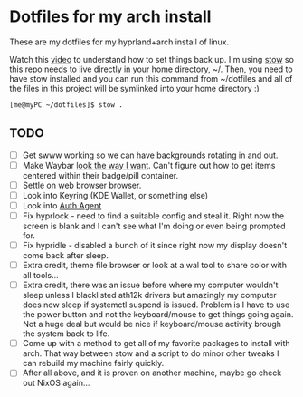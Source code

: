 # Dotfiles for my arch install

These are my dotfiles for my hyprland+arch install of linux.

Watch this [video](https://www.youtube.com/watch?v=y6XCebnB9gs) to understand how to set things back up. I'm using [stow](https://www.gnu.org/software/stow/manual/stow.html) so this repo needs to live directly in your home directory, ~/. Then, you need to have stow installed and you can run this command from ~/dotfiles and all of the files in this project will be symlinked into your home directory :)

``` bash
[me@myPC ~/dotfiles]$ stow .
```

## TODO
* [ ] Get swww working so we can have backgrounds rotating in and out.
* [ ] Make Waybar [look the way I want](https://camo.githubusercontent.com/b8805970ca251df50b4f57a8912ee9a875cc6f022ec6a05191ef1e7dff837949/68747470733a2f2f6c696e66696e64656c2e6769746875622e696f2f63646e2f687970726c616e642d707265766965772d622e706e67). Can't figure out how to get items centered within their badge/pill container.
* [ ] Settle on web browser browser. 
* [ ] Look into Keyring (KDE Wallet, or something else)
* [ ] Look into [Auth Agent](https://wiki.hyprland.org/Useful-Utilities/Must-have/#authentication-agent)
* [ ] Fix hyprlock - need to find a suitable config and steal it. Right now the screen is blank and I can't see what I'm doing or even being prompted for.
* [ ] Fix hypridle - disabled a bunch of it since right now my display doesn't come back after sleep.
* [ ] Extra credit, theme file browser or look at a wal tool to share color with all tools...
* [ ] Extra credit, there was an issue before where my computer wouldn't sleep unless I blacklisted ath12k drivers but amazingly my computer does now sleep if systemctl suspend is issued. Problem is I have to use the power button and not the keyboard/mouse to get things going again. Not a huge deal but would be nice if keyboard/mouse activity brough the system back to life.
* [ ] Come up with a method to get all of my favorite packages to install with arch. That way between stow and a script to do minor other tweaks I can rebuild my machine fairly quickly.
* [ ] After all above, and it is proven on another machine, maybe go check out NixOS again...